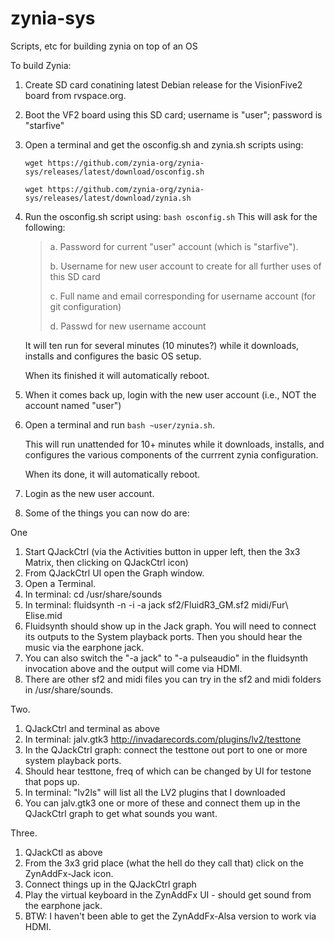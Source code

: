 # zynia-sys
Scripts, etc for building zynia on top of an OS

To build Zynia:

1.  Create SD card conatining latest Debian release for the VisionFive2 board from rvspace.org.
2.  Boot the VF2 board using this SD card; username is "user"; password is "starfive"
3.  Open a terminal and get the osconfig.sh and zynia.sh scripts using:

     `wget https://github.com/zynia-org/zynia-sys/releases/latest/download/osconfig.sh`

     `wget https://github.com/zynia-org/zynia-sys/releases/latest/download/zynia.sh`

4.  Run the osconfig.sh script using: `bash osconfig.sh`
    This will ask for the following:
       > a. Password for current "user" account (which is "starfive").
       >
       > b. Username for new user account to create for all further uses of this SD card
       >
       > c. Full name and email corresponding for username account (for git configuration)
       > 
       > d. Passwd for new username account

    It will ten run for several minutes (10 minutes?) while it downloads, installs and configures the basic OS setup.

    When its finished it will automatically reboot.

5.  When it comes back up, login with the new user account (i.e., NOT the account named "user")

6.  Open a terminal and run `bash ~user/zynia.sh`.

    This will run unattended for 10+ minutes while it downloads, installs, and configures the various components of the currrent zynia configuration.

    When its done, it will automatically reboot.

7.  Login as the new user account. 

8.  Some of the things you can now do are:

One
1.  Start QJackCtrl (via the Activities button in upper left, then the 3x3 Matrix, then clicking on QJackCtrl icon)
2.  From QJackCtrl UI open the Graph window.
3.  Open a Terminal.
4.  In terminal: cd /usr/share/sounds
5.  In terminal: fluidsynth -n -i -a jack sf2/FluidR3_GM.sf2 midi/Fur\ Elise.mid
6.  Fluidsynth should show up in the Jack graph.  You will need to connect its outputs to the System playback ports.  Then you should hear the music via the earphone jack.
7.  You can also switch the "-a jack" to "-a pulseaudio" in the fluidsynth invocation above and the output will come via HDMI.
8.  There are other sf2 and midi files you can try in the sf2 and midi folders in /usr/share/sounds.

Two.
1.  QJackCtrl and terminal as above
2.  In terminal: jalv.gtk3 http://invadarecords.com/plugins/lv2/testtone
3.  In the QJackCtrl graph: connect the testtone out port to one or more system playback ports.
4.  Should hear testtone, freq of which can be changed by UI for testone that pops up.
5.  In terminal:  "lv2ls" will list all the LV2 plugins that I downloaded
6.  You can jalv.gtk3 one or more of these and connect them up in the QJackCtrl graph to get what sounds you want.

Three.
1.  QJackCtl as above
2.  From the 3x3 grid place (what the hell do they call that) click on the ZynAddFx-Jack icon.
3.  Connect things up in the QJackCtrl graph
4.  Play the virtual keyboard in the ZynAddFx UI - should get sound from the earphone jack.
5.  BTW: I haven't been able to get the  ZynAddFx-Alsa version to work via HDMI.

